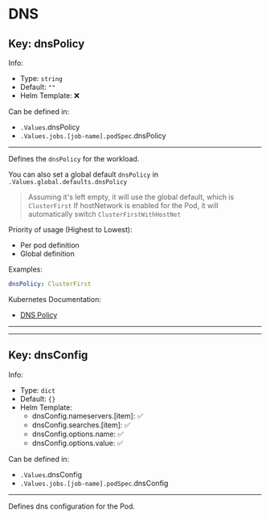 # DNS

## Key: dnsPolicy

Info:

- Type: `string`
- Default: `""`
- Helm Template: ❌

Can be defined in:

- `.Values`.dnsPolicy
- `.Values.jobs.[job-name].podSpec`.dnsPolicy

---

Defines the `dnsPolicy` for the workload.

You can also set a global default `dnsPolicy` in `.Values.global.defaults.dnsPolicy`

> Assuming it's left empty, it will use the global default, which is `ClusterFirst`
> If hostNetwork is enabled for the Pod, it will automatically switch `ClusterFirstWithHostNet`

Priority of usage (Highest to Lowest):

- Per pod definition
- Global definition

Examples:

```yaml
dnsPolicy: ClusterFirst
```

Kubernetes Documentation:

- [DNS Policy](https://kubernetes.io/docs/concepts/services-networking/dns-pod-service/#pod-s-dns-policy)

---
---

## Key: dnsConfig

Info:

- Type: `dict`
- Default: `{}`
- Helm Template:
  - dnsConfig.nameservers.[item]: ✅
  - dnsConfig.searches.[item]: ✅
  - dnsConfig.options.name: ✅
  - dnsConfig.options.value: ✅

Can be defined in:

- `.Values`.dnsConfig
- `.Values.jobs.[job-name].podSpec`.dnsConfig

---

Defines dns configuration for the Pod.
